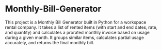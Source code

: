 # Monthly-Bill-Generator
This project is a Monthly Bill Generator built in Python for a workspace rental company. It takes a list of rented items (with start and end dates, rate, and quantity) and calculates a prorated monthly invoice based on usage during a given month. It groups similar items, calculates partial usage accurately, and returns the final monthly bill.
